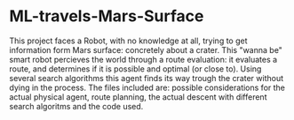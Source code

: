 # ML-travels-Mars-Surface

This project faces a Robot, with no knowledge at all, trying to get information form Mars surface: concretely about a crater. This "wanna be" smart robot percieves the world through a route evaluation: it evaluates a route, and determines if it is possible and optimal (or close to). Using several search algorithms this agent finds its way trough the crater without dying in the process. The files included are: possible considerations for the actual physical agent, route planning, the actual descent with different search algoritms and the code used.
